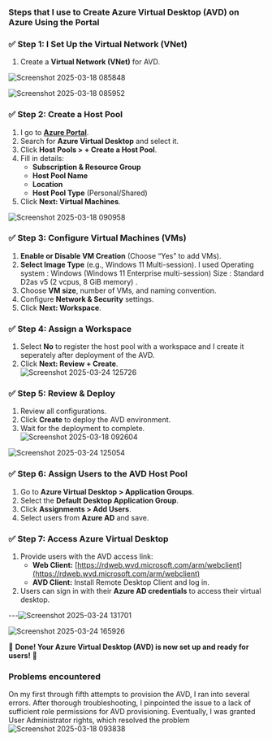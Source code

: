 ### **Steps that I use to Create Azure Virtual Desktop (AVD) on Azure Using the Portal**  

### ✅ **Step 1: I Set Up the Virtual Network (VNet)**    
1. Create a **Virtual Network (VNet)** for AVD.  
 
![Screenshot 2025-03-18 085848](https://github.com/user-attachments/assets/fe93b396-dbc1-4325-91fb-854896e836cd)

![Screenshot 2025-03-18 085952](https://github.com/user-attachments/assets/c1129799-5bc0-4937-afcd-5399b789d285)

### ✅ **Step 2: Create a Host Pool**  
1. I go to **[Azure Portal](https://portal.azure.com/)**.  
2. Search for **Azure Virtual Desktop** and select it.  
3. Click **Host Pools > + Create a Host Pool**.  
4. Fill in details:  
   - **Subscription & Resource Group**  
   - **Host Pool Name**  
   - **Location**  
   - **Host Pool Type** (Personal/Shared)  
5. Click **Next: Virtual Machines**.  

![Screenshot 2025-03-18 090958](https://github.com/user-attachments/assets/c9ac01b5-94ac-4f47-83c8-841df0ff9a79)


### ✅ **Step 3: Configure Virtual Machines (VMs)**  
1. **Enable or Disable VM Creation** (Choose “Yes” to add VMs).  
2. **Select Image Type** (e.g., Windows 11 Multi-session). I used Operating system
:
Windows (Windows 11 Enterprise multi-session)
Size
:
Standard D2as v5 (2 vcpus, 8 GiB memory)
 .  
3. Choose **VM size**, number of VMs, and naming convention.  
4. Configure **Network & Security** settings.  
5. Click **Next: Workspace**.  


### ✅ **Step 4: Assign a Workspace**  
1. Select **No** to register the host pool with a workspace and I create it seperately after deployment of the AVD.   
2. Click **Next: Review + Create**.  
![Screenshot 2025-03-24 125726](https://github.com/user-attachments/assets/06dd0374-dfef-4f23-919a-c529768df780)


### ✅ **Step 5: Review & Deploy**  
1. Review all configurations.  
2. Click **Create** to deploy the AVD environment.  
3. Wait for the deployment to complete.  
![Screenshot 2025-03-18 092604](https://github.com/user-attachments/assets/1c0e41c0-57c6-4b3d-aac8-19d5714cd5d0)

![Screenshot 2025-03-24 125054](https://github.com/user-attachments/assets/bd7dc5af-3d23-4285-b3e7-067e552a97a2)

### ✅ **Step 6: Assign Users to the AVD Host Pool**  
1. Go to **Azure Virtual Desktop > Application Groups**.  
2. Select the **Default Desktop Application Group**.  
3. Click **Assignments > Add Users**.  
4. Select users from **Azure AD** and save.  


### ✅ **Step 7: Access Azure Virtual Desktop**  
1. Provide users with the AVD access link:  
   - **Web Client:** [https://rdweb.wvd.microsoft.com/arm/webclient](https://rdweb.wvd.microsoft.com/arm/webclient)  
   - **AVD Client:** Install Remote Desktop Client and log in.  
2. Users can sign in with their **Azure AD credentials** to access their virtual desktop.  

---![Screenshot 2025-03-24 131701](https://github.com/user-attachments/assets/e50ffc17-db1c-4445-8689-37fd23dbb84e)

![Screenshot 2025-03-24 165926](https://github.com/user-attachments/assets/fedf6d7e-f945-4244-ad56-e0c4d62aba9b)


🎯 **Done! Your Azure Virtual Desktop (AVD) is now set up and ready for users!** 🚀



### Problems encountered

On my first through fifth attempts to provision the AVD, I ran into several errors. After thorough troubleshooting, I pinpointed the issue to a lack of sufficient role permissions for AVD provisioning. Eventually, I was granted User Administrator rights, which resolved the problem
![Screenshot 2025-03-18 093838](https://github.com/user-attachments/assets/fb3f93b3-b0a3-4031-ba20-eee051d49565)
